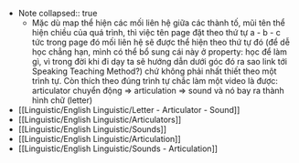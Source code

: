 - Note
  collapsed:: true
	- Mặc dù map thể hiện các mối liên hệ giữa các thành tố, mũi tên thể hiện chiều của quá trình, thì việc tên page đặt theo thứ tự a - b - c tức trong page đó mối liên hệ sẽ được thể hiện theo thứ tự đó (để dễ học chẳng hạn, mình có thể bổ sung cái này ở property: học để làm gì, vì trong đời khi đi dạy ta sẽ hướng dẫn dưới góc đó ra sao link tới Speaking Teaching Method?) chứ không phải nhất thiết theo một trình tự. Còn thích theo đúng trình tự chắc làm một video là được: articulator chuyển động => articulation => sound và nó bay ra thành hình chữ (letter)
- [[Linguistic/English Linguistic/Letter - Articulator - Sound]]
- [[Linguistic/English Linguistic/Articulators]]
- [[Linguistic/English Linguistic/Sounds]]
- [[Linguistic/English Linguistic/Articulation]]
- [[Linguistic/English Linguistic/Sounds - Articulation]]